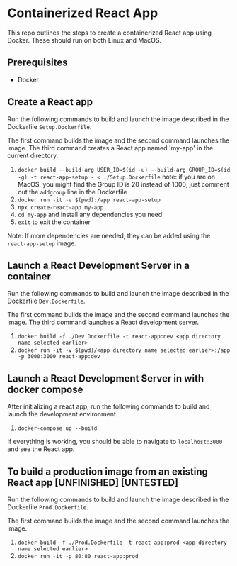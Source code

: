 # Containerized React App
This repo outlines the steps to create a containerized React app using Docker.
These should run on both Linux and MacOS.

## Prerequisites
- Docker

## Create a React app
Run the following commands to build and launch the image described in the Dockerfile `Setup.Dockerfile`.

The first command builds the image and the second command launches the image. The third command creates a React app named 'my-app' in the current directory.

1. `docker build --build-arg USER_ID=$(id -u) --build-arg GROUP_ID=$(id -g) -t react-app-setup - < ./Setup.Dockerfile` note: if you are on MacOS, you might find the Group ID is 20 instead of 1000, just comment out the `addgroup` line in the Dockerfile
2. `docker run -it -v $(pwd):/app react-app-setup`
3. `npx create-react-app my-app`
4. `cd my-app` and install any dependencies you need
5. `exit` to exit the container

Note: If more dependencies are needed, they can be added using the `react-app-setup` image.

## Launch a React Development Server in a container
Run the following commands to build and launch the image described in the Dockerfile `Dev.Dockerfile`.

The first command builds the image and the second command launches the image. The third command launches a React development server.

1. `docker build -f ./Dev.Dockerfile -t react-app:dev <app directory name selected earlier>`
2. `docker run -it -v $(pwd)/<app directory name selected earlier>:/app -p 3000:3000 react-app:dev`

## Launch a React Development Server in with docker compose
After initializing a react app, run the following commands to build and launch the development environment.

1. `docker-compose up --build`

If everything is working, you should be able to navigate to `localhost:3000` and see the React app.

## To build a production image from an existing React app [UNFINISHED] [UNTESTED]
Run the following commands to build and launch the image described in the Dockerfile `Prod.Dockerfile`.

The first command builds the image and the second command launches the image.

1. `docker build -f ./Prod.Dockerfile -t react-app:prod <app directory name selected earlier>`
2. `docker run -it -p 80:80 react-app:prod`
